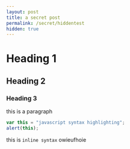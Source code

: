 ```yaml
---
layout: post
title: a secret post
permalink: /secret/hiddentest
hidden: true
---
```


# Heading 1 
## Heading 2
### Heading 3

this is a paragraph 

```javascript
var this = "javascript syntax highlighting";
alert(this);
```

this is `inline syntax` owieufhoie